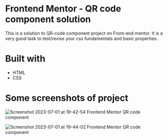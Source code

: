 # Frontend Mentor - QR code component solution
This is a solution to QR-code component  project on Front-end mentor. It is a very good task to test/revise your css fundamentals and basic properties.

# Built with
* HTML
* CSS

# Some screenshots of project
![Screenshot 2023-07-01 at 19-42-54 Frontend Mentor QR code component](https://github.com/dev-palwar/qr-code-component/assets/102988552/868aaed9-d4ea-47ed-a342-62b8916f5295)

![Screenshot 2023-07-01 at 19-44-02 Frontend Mentor QR code component](https://github.com/dev-palwar/qr-code-component/assets/102988552/a8705815-457b-4247-8ee9-05e31d636ad4)
